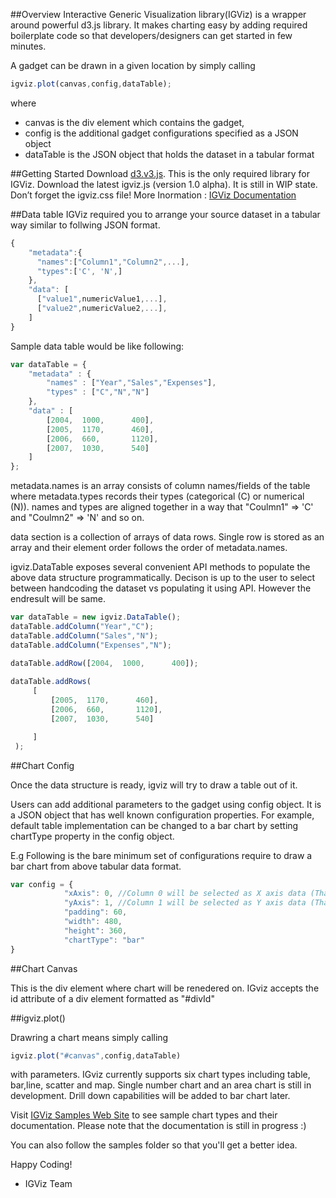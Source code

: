 ##Overview
Interactive Generic Visualization library(IGViz) is a wrapper around powerful d3.js library. It makes charting easy by adding required boilerplate code so that developers/designers can get started in few minutes.

A gadget can be drawn in a given location by simply calling 
```javascript
igviz.plot(canvas,config,dataTable);
```
where 

- canvas is the div element which contains the gadget, 
- config is the additional gadget configurations specified as a JSON object
- dataTable is the JSON object that holds the dataset in a tabular format


##Getting Started
Download [d3.v3.js](http://d3js.org/ "d3js.org"). This is the only required library for IGViz.
Download the latest igviz.js (version 1.0 alpha). It is still in WIP state.
Don’t forget the igviz.css file!
More Inormation : [IGViz Documentation](wiki)

##Data table
IGViz required you to arrange your source dataset in a tabular way similar to follwing JSON format.
```javascript
{
	"metadata":{
	  "names":["Column1","Column2",...],
	  "types":['C', 'N',]
	},
	"data": [
	  ["value1",numericValue1,...],
	  ["value2",numericValue2,...],
	]
}
```

Sample data table would be like following:
```javascript
var dataTable = {
    "metadata" : {
        "names" : ["Year","Sales","Expenses"],
        "types" : ["C","N","N"]
    },
    "data" : [
        [2004,  1000,      400],
        [2005,  1170,      460],
        [2006,  660,       1120],
        [2007,  1030,      540]
    ]
};
```


metadata.names is an array consists of column names/fields of the table where metadata.types records their types (categorical (C) or numerical (N)).
names and types are aligned together in a way that "Coulmn1" => 'C' and "Coulmn2" => 'N' and so on.

data section is a collection of arrays of data rows. Single row is stored as an array and their element order follows the order of metadata.names.

igviz.DataTable exposes several convenient API methods to populate the above data structure programmatically. Decison is up to the user to select between handcoding the dataset vs populating it using API. However the endresult will be same.
```javascript
var dataTable = new igviz.DataTable();
dataTable.addColumn("Year","C");
dataTable.addColumn("Sales","N");
dataTable.addColumn("Expenses","N");

dataTable.addRow([2004,  1000,      400]);
         
dataTable.addRows(
     [
         [2005,  1170,      460],
         [2006,  660,       1120],
         [2007,  1030,      540]

     ]
 );
```


##Chart Config

Once the data structure is ready, igviz will try to draw a table out of it.

Users can add additional parameters to the gadget using config object. It is a JSON object that has well known configuration properties. For example, default table implementation can be changed to a bar chart by setting chartType property in the config object.

E.g Following is the bare minimum set of configurations require to draw a bar chart from above tabular data format.
```javascript
var config = {
            "xAxis": 0,	//Column 0 will be selected as X axis data (That means Year)
            "yAxis": 1, //Column 1 will be selected as Y axis data (That means Sales)
            "padding": 60,
            "width": 480,
            "height": 360,
            "chartType": "bar"
}
```

##Chart Canvas

This is the div element where chart will be renedered on. IGviz accepts the id attribute of a div element formatted as "#divId"

##igviz.plot()

Drawring a chart means simply calling 
```javascript
igviz.plot("#canvas",config,dataTable)
```
with parameters. IGviz currently supports six chart types including table, bar,line, scatter and map. Single number chart and an area chart is still in development. Drill down capabilities will be added to bar chart later.

Visit [IGViz Samples Web Site](http://dunithd.github.io/igviz-site/samples/index.html) to see sample chart types and their documentation. Please note that the documentation is still in progress :)

You can also follow the samples folder so that you'll get a better idea.

Happy Coding!
- IGViz Team


